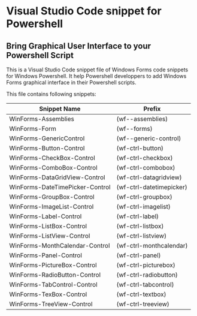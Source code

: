 # Visual Studio Code snippet for Powershell
## Bring Graphical User Interface to your Powershell Script

This is a Visual Studio Code snippet file of Windows Forms code snippets for Windows Powershell.
It help Powershell developpers to add Windows Forms graphical interface in
their Powershell scripts.

This file contains following snippets:

Snippet Name                    | Prefix
------------------------------- | ----------------------
WinForms-Assemblies | (wf--assemblies)
WinForms-Form | (wf--forms)
WinForms-GenericControl | (wf--generic-control)
WinForms-Button-Control | (wf-ctrl-button)
WinForms-CheckBox-Control | (wf-ctrl-checkbox)
WinForms-ComboBox-Control | (wf-ctrl-combobox)
WinForms-DataGridView-Control | (wf-ctrl-datagridview)
WinForms-DateTimePicker-Control | (wf-ctrl-datetimepicker)
WinForms-GroupBox-Control | (wf-ctrl-groupbox)
WinForms-ImageList-Control | (wf-ctrl-imagelist)
WinForms-Label-Control | (wf-ctrl-label)
WinForms-ListBox-Control | (wf-ctrl-listbox)
WinForms-ListView-Control | (wf-ctrl-listview)
WinForms-MonthCalendar-Control | (wf-ctrl-monthcalendar)
WinForms-Panel-Control | (wf-ctrl-panel)
WinForms-PictureBox-Control | (wf-ctrl-picturebox)
WinForms-RadioButton-Control | (wf-ctrl-radiobutton)
WinForms-TabControl-Control | (wf-ctrl-tabcontrol)
WinForms-TexBox-Control | (wf-ctrl-textbox)
WinForms-TreeView-Control | (wf-ctrl-treeview)